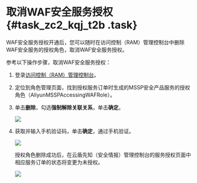 # 取消WAF安全服务授权 {#task_zc2_kqj_t2b .task}

WAF安全服务授权开通后，您可以随时在访问控制（RAM）管理控制台中删除WAF安全服务的授权角色，取消WAF安全服务授权。

参考以下操作步骤，取消WAF安全服务授权：

1.  登录[访问控制（RAM）管理控制台](https://ram.console.aliyun.com/)。 
2.  定位到角色管理页面，找到授权服务订单时生成的MSSP安全产品服务的授权角色（AliyunMSSPAccessingWAFRole）。 
3.  单击**删除**，勾选**强制解除关联关系**，单击**确定**。 

    ![](http://static-aliyun-doc.oss-cn-hangzhou.aliyuncs.com/assets/img/17395/15338309099238_zh-CN.png)

4.  获取并输入手机验证码，单击**确定**，通过手机验证。 

    ![](http://static-aliyun-doc.oss-cn-hangzhou.aliyuncs.com/assets/img/17395/15338309099239_zh-CN.png)

    授权角色删除成功后，在云盾先知（安全情报）管理控制台的服务授权页面中相应服务订单的状态将变更为未授权。

    ![](http://static-aliyun-doc.oss-cn-hangzhou.aliyuncs.com/assets/img/17395/15338309099240_zh-CN.png)


